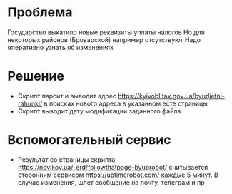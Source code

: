 # Проблема
Государство выкатило новые реквизиты уплаты налогов
Но для некоторых районов (Броварской) например отсутствуют
Надо оперативно узнать об изменениях

# Решение 
* Скрипт парсит и выводит адрес https://kyivobl.tax.gov.ua/byudjetni-rahunki/ в поисках нового адреса в указанном есте страницы
* Скрипт выводит дату модификации заданного файла

# Вспомогательный сервис
* Результат со страницы скрипта https://novikov.ua/_erd/followthatpage-byuprobot/ считывается сторонним сервисом https://uptimerobot.com/ каждые 5 минут. В случае изменения, шлет сообщение на почту, телеграм и пр
